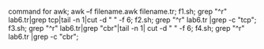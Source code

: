 command for awk;
awk –f filename.awk filename.tr;
f1.sh;
grep "^r" lab6.tr|grep tcp|tail -n 1|cut -d " " -f 6;
f2.sh;
grep "^r" lab6.tr |grep -c "tcp";
f3.sh;
grep "^r" lab6.tr|grep "cbr"|tail -n 1| cut -d " " -f 6;
f4.sh;
grep "^r" lab6.tr |grep -c "cbr";
